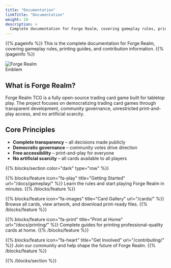 ```yaml
---
title: "Documentation"
linkTitle: "Documentation"
weight: 10
description: >
  Complete documentation for Forge Realm, covering gameplay rules, printing guides, and contribution information.
---
```


<div class="mt-4"></div>

{{% pageinfo %}}
This is the complete documentation for Forge Realm, covering gameplay rules, printing guides, and contribution information.
{{% /pageinfo %}}

<div class="text-center my-4">
  <img src="/images/forge-realm-PNG-circular-emblem.webp" alt="Forge Realm Emblem" style="max-width: 120px; height: auto;" class="img-fluid">
</div>

## What is Forge Realm?

Forge Realm TCG is a fully open-source trading card game built for tabletop play. The project focuses on democratizing trading card games through transparent development, community governance, unrestricted print-and-play access, and no artificial scarcity.

## Core Principles

- **Complete transparency** – all decisions made publicly
- **Democratic governance** – community votes drive direction
- **Free accessibility** – print-and-play for everyone
- **No artificial scarcity** – all cards available to all players

{{% blocks/section color="dark" type="row" %}}

{{% blocks/feature icon="fa-play" title="Getting Started" url="/docs/gameplay/" %}}
Learn the rules and start playing Forge Realm in minutes.
{{% /blocks/feature %}}

{{% blocks/feature icon="fa-images" title="Card Gallery" url="/cards/" %}}
Browse all cards, view artwork, and download print-ready files.
{{% /blocks/feature %}}

{{% blocks/feature icon="fa-print" title="Print at Home" url="/docs/printing/" %}}
Complete guides for printing professional-quality cards at home.
{{% /blocks/feature %}}

{{% blocks/feature icon="fa-heart" title="Get Involved" url="/contributing/" %}}
Join our community and help shape the future of Forge Realm.
{{% /blocks/feature %}}

{{% /blocks/section %}}
